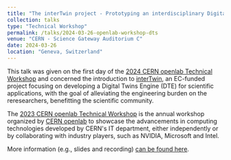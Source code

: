 ```yaml
---
title: "The interTwin project - Prototyping an interdisciplinary Digital Twin Engine"
collection: talks
type: "Technical Workshop"
permalink: /talks/2024-03-26-openlab-workshop-dts
venue: "CERN - Science Gateway Auditorium C"
date: 2024-03-26
location: "Geneva, Switzerland"
---
```


This talk was given on the first day of the [2024 CERN openlab Technical Workshop](https://indico.cern.ch/event/1225408/) and concerned the
introduction to [interTwin](), an EC-funded project focusing on developing a Digital Twins Engine (DTE) for scientific applications, 
with the goal of alleviating the engineering burden on the reresearchers, benefitting the scientific community.

The [2023 CERN openlab Technical Workshop](https://indico.cern.ch/event/1356148/) is the annual workshop organized by [CERN openlab](https://openlab.cern/)
to showcase the advancements in computing technologies developed by CERN's IT department, either independently or
by collaborating with industry players, such as NVIDIA, Microsoft and Intel.

More information (e.g., slides and recording) [can be found here](https://indico.cern.ch/event/1356148/contributions/5799927/).
